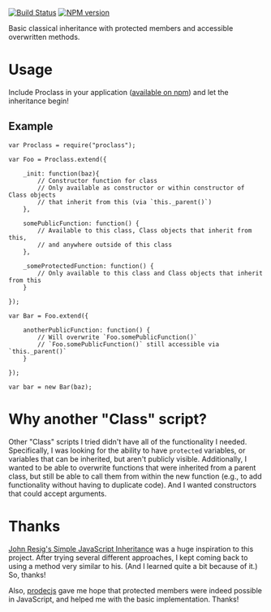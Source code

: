 [![Build Status](https://travis-ci.org/bfrohs/Proclass.png?branch=master)](https://travis-ci.org/bfrohs/Proclass) [![NPM version](https://badge.fury.io/js/proclass.png)](http://badge.fury.io/js/proclass)

Basic classical inheritance with protected members and accessible overwritten methods.

# Usage

Include Proclass in your application ([available on npm](https://npmjs.org/package/proclass)) and let the inheritance begin!

## Example

	var Proclass = require("proclass");

	var Foo = Proclass.extend({

		_init: function(baz){
			// Constructor function for class
			// Only available as constructor or within constructor of Class objects
			// that inherit from this (via `this._parent()`)
		},

		somePublicFunction: function() {
			// Available to this class, Class objects that inherit from this,
			// and anywhere outside of this class
		},

		_someProtectedFunction: function() {
			// Only available to this class and Class objects that inherit from this
		}

	});

	var Bar = Foo.extend({

		anotherPublicFunction: function() {
			// Will overwrite `Foo.somePublicFunction()`
			// `Foo.somePublicFunction()` still accessible via `this._parent()`
		}

	});

	var bar = new Bar(baz);

# Why another "Class" script?

Other "Class" scripts I tried didn't have all of the functionality I needed. Specifically, I was looking for the ability to have `protected` variables, or variables that can be inherited, but aren't publicly visible. Additionally, I wanted to be able to overwrite functions that were inherited from a parent class, but still be able to call them from within the new function (e.g., to add functionality without having to duplicate code). And I wanted constructors that could accept arguments.

# Thanks

[John Resig's Simple JavaScript Inheritance](http://ejohn.org/blog/simple-javascript-inheritance/) was a huge inspiration to this project. After trying several different approaches, I kept coming back to using a method very similar to his. (And I learned quite a bit because of it.) So, thanks!

Also, [prodecjs](https://github.com/nemisj/prodecjs) gave me hope that protected members were indeed possible in JavaScript, and helped me with the basic implementation. Thanks!
